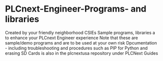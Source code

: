 # PLCnext-Engineer-Programs- and libraries
Created by your friendly neighborhood CSIEs
Sample programs, libraries a to enhance your PLCnext Engineer experience
Note that these are sample/demo programs and are to be used at your own risk
Dpcumentation - including troubleshooting and procedures such as PIP for Python and erasing SD Cards is also in the plcnextusa repository under PLCNext Guides
